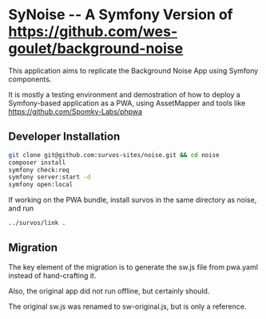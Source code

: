 # SyNoise -- A Symfony Version of https://github.com/wes-goulet/background-noise

This application aims to replicate the Background Noise App using Symfony components.

It is mostly a testing environment and demostration of how to deploy a Symfony-based application as a PWA, using AssetMapper and tools like https://github.com/Spomky-Labs/phpwa


## Developer Installation

```bash
git clone git@github.com:survos-sites/noise.git && cd noise
composer install
symfony check:req
symfony server:start -d
symfony open:local
```

If working on the PWA bundle, install survos in the same directory as noise, and run

```bash
../survos/link .
```



## Migration

The key element of the migration is to generate the sw.js file from pwa.yaml instead of hand-crafting it. 

Also, the original app did not run offline, but certainly should.

The original sw.js was renamed to sw-original.js, but is only a reference.
